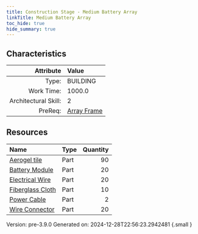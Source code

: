 ```yaml
---
title: Construction Stage - Medium Battery Array
linkTitle: Medium Battery Array
toc_hide: true
hide_summary: true
---
```


## Characteristics

| Attribute      | Value |
|--------:|:------|
|Type:|BUILDING|
|Work Time:|1000.0|
|Architectural Skill:|2|
|PreReq:|[Array Frame](/docs/definitions/construction/array-frame)|

## Resources

| Name | Type | Quantity |
|:-----|:-----|-----:|
|[Aerogel tile](/docs/definitions/part/aerogel-tile)|Part|90|
|[Battery Module](/docs/definitions/part/battery-module)|Part|20|
|[Electrical Wire](/docs/definitions/part/electrical-wire)|Part|20|
|[Fiberglass Cloth](/docs/definitions/part/fiberglass-cloth)|Part|10|
|[Power Cable](/docs/definitions/part/power-cable)|Part|2|
|[Wire Connector](/docs/definitions/part/wire-connector)|Part|20|



Version: pre-3.9.0 Generated on: 2024-12-28T22:56:23.2942481
{.small }